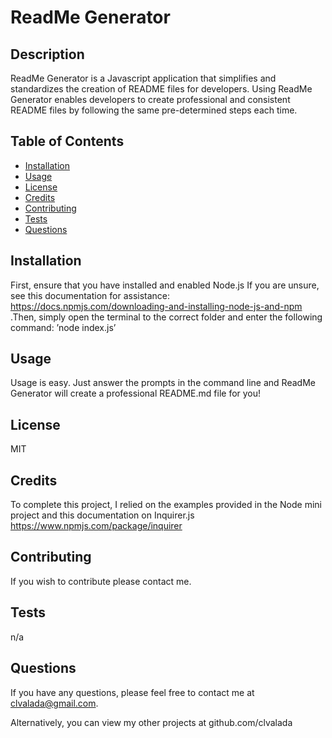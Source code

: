
# ReadMe Generator

## Description

ReadMe Generator  is a Javascript application that simplifies and standardizes the creation of README files for developers. Using ReadMe Generator enables developers to create professional and consistent README files by following the same pre-determined steps each time.

## Table of Contents

- [Installation](#installation)
- [Usage](#usage)
- [License](#license)
- [Credits](#credits)
- [Contributing](#contributing)
- [Tests](#tests)
- [Questions](#questions)

## Installation

First, ensure that you have installed and enabled Node.js If you are unsure, see this documentation for assistance: https://docs.npmjs.com/downloading-and-installing-node-js-and-npm .Then, simply open the terminal to the correct folder and enter the following command: ’node index.js’ 

## Usage

Usage is easy. Just answer the prompts in the command line and ReadMe Generator will create a professional README.md file for you!

## License

MIT

## Credits

To complete this project, I relied on the examples provided in the Node mini project and this documentation on Inquirer.js https://www.npmjs.com/package/inquirer

## Contributing

If you wish to contribute please contact me. 

## Tests

n/a

## Questions

If you have any questions, please feel free to contact me at clvalada@gmail.com. 

Alternatively, you can view my other projects at github.com/clvalada

        